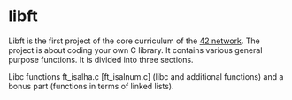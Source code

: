 # libft
Libft is the first project of the core curriculum of the [42 network](https://42wolfsburg.de). The project is about coding your own C library. It contains various general purpose functions. It is divided into three sections.

Libc functions
  ft_isalha.c
  [ft_isalnum.c]
(libc and additional functions) and a bonus part (functions in terms of linked lists).
